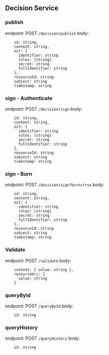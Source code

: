 ## Decision Service

### publish

endpoint: POST `/decision/publish`
body:

```
    id: string,
    content: string,
    oit: {
      identifier: string
      roles: [string]
      secret: string
      fullIdentifier: string
    },
    resourceId: string
    subject: string
    timestamp: string
```

### sign - Authenticate

endpoint: POST `/decision/sign`
body:

```
    id: string,
    content: string,
    oit: {
      identifier: string
      roles: [string]
      secret: string
      fullIdentifier: string
    },
    resourceId: string
    subject: string
    timestamp: string
```

### sign - Burn

endpoint: POST `/decision/sign?burn=true`
body:

```
    id: string,
    content: string,
    oit: {
      identifier: string
      roles: [string]
      secret: string
      fullIdentifier: string
    },
    resourceId: string
    subject: string
    timestamp: string
```

### Validate

endpoint: POST `/validate`
body:

```
    content: { value: string },
    resourceUri: {
      value: string
    }
```

### queryById

endpoint: POST `/queryById`
body:

```
    id: string
```

### queryHistory

endpoint: POST `/queryHistory`
body:

```
    id: string
```
